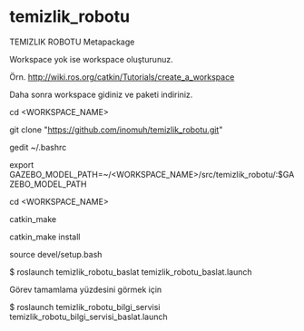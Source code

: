 # temizlik_robotu

TEMIZLIK ROBOTU Metapackage


Workspace yok ise workspace oluşturunuz.

Örn. http://wiki.ros.org/catkin/Tutorials/create_a_workspace

Daha sonra workspace gidiniz ve paketi indiriniz.

cd <WORKSPACE_NAME>

git clone "https://github.com/inomuh/temizlik_robotu.git"

gedit ~/.bashrc

export GAZEBO_MODEL_PATH=~/<WORKSPACE_NAME>/src/temizlik_robotu/:$GAZEBO_MODEL_PATH

cd <WORKSPACE_NAME>

catkin_make

catkin_make install

source devel/setup.bash

$ roslaunch temizlik_robotu_baslat temizlik_robotu_baslat.launch

Görev tamamlama yüzdesini görmek için

$ roslaunch temizlik_robotu_bilgi_servisi temizlik_robotu_bilgi_servisi_baslat.launch
